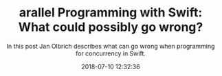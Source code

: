 ---
title: "arallel Programming with Swift: What could possibly go wrong?"
subtitle: "In this post Jan Olbrich describes what can go wrong when programming for concurrency in Swift."
tags: ["parallel"]
link: "https://medium.com/flawless-app-stories/parallel-programming-with-swift-what-could-possibly-go-wrong-f5bcc38b1814"
date: "2018-07-10 12:32:36"
---